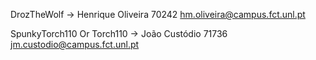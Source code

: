 DrozTheWolf -> Henrique Oliveira 70242 hm.oliveira@campus.fct.unl.pt

SpunkyTorch110 Or Torch110 -> João Custódio 71736 jm.custodio@campus.fct.unl.pt

